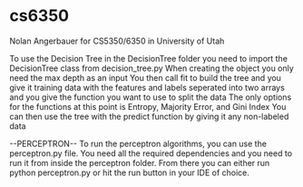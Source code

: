 # cs6350
Nolan Angerbauer for CS5350/6350 in University of Utah

To use the Decision Tree in the DecisionTree folder you need to import the DecisionTree class from decision_tree.py
When creating the object you only need the max depth as an input
You then call fit to build the tree and you give it training data with the features and labels seperated into two arrays and you give the function you want to use to split the data
The only options for the functions at this point is Entropy, Majority Error, and Gini Index
You can then use the tree with the predict function by giving it any non-labeled data

--PERCEPTRON--
To run the perceptron algorithms, you can use the perceptron.py file. You need all the required dependencies
and you need to run it from inside the perceptron folder. From there you can either run python perceptron.py or hit the run button in your IDE of choice.
